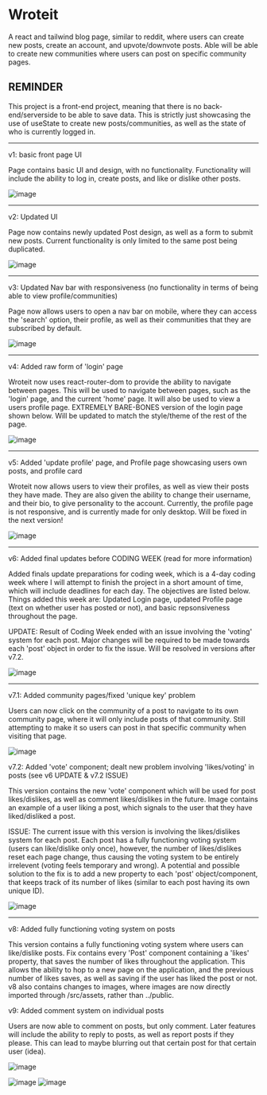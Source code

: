 # Wroteit
A react and tailwind blog page, similar to reddit, where users can create new posts, create an account, and upvote/downvote posts. Able will be able to create new communities where users can post on specific community pages.

## REMINDER ##
This project is a front-end project, meaning that there is no back-end/serverside to be able to save data. This is strictly just showcasing the use of useState to create new posts/communities, as well as the state of who is currently logged in.

------------

v1: basic front page UI

Page contains basic UI and design, with no functionality. Functionality will include the ability to log in, create posts, and like or dislike other posts.

![image](https://github.com/alexjachna/wroteit/assets/57778785/1318d1a7-38ca-4140-be91-857da2e6f320)

------------

v2: Updated <Post/> UI

Page now contains newly updated Post design, as well as a form to submit new posts. Current functionality is only limited to the same post being duplicated.

![image](https://github.com/alexjachna/wroteit/assets/57778785/7e4385d7-5f5f-47cc-ae86-303b483405ea)

------------

v3: Updated Nav bar with responsiveness (no functionality in terms of being able to view profile/communities)

Page now allows users to open a nav bar on mobile, where they can access the 'search' option, their profile, as well as their communities that they are subscribed by default.

![image](https://github.com/alexjachna/wroteit/assets/57778785/6e88afa8-eac7-4941-b827-b5d4a751f10d)

------------

v4: Added raw form of 'login' page

Wroteit now uses react-router-dom to provide the ability to navigate between pages. This will be used to navigate between pages, such as the 'login' page, and the current 'home' page. It will also be used to view a users profile page. EXTREMELY BARE-BONES version of the login page shown below. Will be updated to match the style/theme of the rest of the page.

![image](https://github.com/alexjachna/wroteit/assets/57778785/070444d9-c2f2-4bb6-ba53-1361655468cd)

------------

v5: Added 'update profile' page, and Profile page showcasing users own posts, and profile card

Wroteit now allows users to view their profiles, as well as view their posts they have made. They are also given the ability to change their username, and their bio, to give personality to the account. Currently, the profile page is not responsive, and is currently made for only desktop. Will be fixed in the next version!

![image](https://github.com/alexjachna/wroteit/assets/57778785/ba42a028-6510-4aee-a614-f9f8d918b343)

------------

v6: Added final updates before CODING WEEK (read for more information)

Added finals update preparations for coding week, which is a 4-day coding week where I will attempt to finish the project in a short amount of time, which will include deadlines for each day. The objectives are listed below. Things added this week are: Updated Login page, updated Profile page (text on whether user has posted or not), and basic repsonsiveness throughout the page.

UPDATE: Result of Coding Week ended with an issue involving the 'voting' system for each post. Major changes will be required to be made towards each 'post' object in order to fix the issue. Will be resolved in versions after v7.2.

![image](https://github.com/alexjachna/wroteit/assets/57778785/e89ca508-b165-4ed2-8efc-d6ad7b8ba512)

------------

v7.1: Added community pages/fixed 'unique key' problem

Users can now click on the community of a post to navigate to its own community page, where it will only include posts of that community. Still attempting to make it so users can post in that specific community when visiting that page.

![image](https://github.com/alexjachna/wroteit/assets/57778785/33abba56-6b16-4899-82b4-b24eda2eae12)

v7.2: Added 'vote' component; dealt new problem involving 'likes/voting' in posts (see v6 UPDATE & v7.2 ISSUE)

This version contains the new 'vote' component which will be used for post likes/dislikes, as well as comment likes/dislikes in the future. Image contains an example of a user liking a post, which signals to the user that they have liked/disliked a post.

ISSUE: The current issue with this version is involving the likes/dislikes system for each post. Each post has a fully functioning voting system (users can like/dislike only once), however, the number of likes/dislikes reset each page change, thus causing the voting system to be entirely irrelevent (voting feels temporary and wrong). A potential and possible solution to the fix is to add a new property to each 'post' object/component, that keeps track of its number of likes (similar to each post having its own unique ID).

![image](https://github.com/alexjachna/wroteit/assets/57778785/b2199fd4-301d-41d5-8cf1-ae4df6ab3799)

------------

v8: Added fully functioning voting system on posts

This version contains a fully functioning voting system where users can like/dislike posts. Fix contains every 'Post' component containing a 'likes' property, that saves the number of likes throughout the application. This allows the ability to hop to a new page on the application, and the previous number of likes saves, as well as saving if the user has liked the post or not. v8 also contains changes to images, where images are now directly imported through /src/assets, rather than ../public.

v9: Added comment system on individual posts

Users are now able to comment on posts, but only comment. Later features will include the ability to reply to posts, as well as report posts if they please. This can lead to maybe blurring out that certain post for that certain user (idea).

![image](https://github.com/alexjachna/wroteit/assets/57778785/886f0fe7-1817-4bb4-ba1a-d4f5c2877be6)


![image](https://github.com/alexjachna/wroteit/assets/57778785/8345b1aa-0a63-4aa1-8ae5-a5b42af66324)
![image](https://github.com/alexjachna/wroteit/assets/57778785/89311740-38d0-4799-b373-904ff0502cae)

